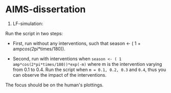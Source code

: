 # AIMS-dissertation

1. LF-simulation:

 Run the script in two steps:

 - First, run without any interventions, such that
season <- ( 1 + amp*cos(2*pi*times/180)).

- Second, run with interventions when
`season <- ( 1   amp*cos(2*pi*times/180))*exp(-m)` 
where m is the intervention varying from 0.1 to 0.4.
Run the script when `m = 0.1, 0.2, 0.3` and `0.4`, thus you can observe the impact of the interventions.

The focus should be on the human's plottings.
